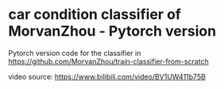 # car condition classifier of MorvanZhou - Pytorch version
Pytorch version code for the classifier in https://github.com/MorvanZhou/train-classifier-from-scratch

video source: https://www.bilibili.com/video/BV1UW411b75B
